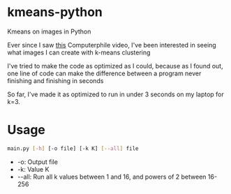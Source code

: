 # kmeans-python
Kmeans on images in Python

Ever since I saw [this](https://www.youtube.com/watch?v=yR7k19YBqiw) Computerphile video, I've been interested in seeing what images I can create with k-means clustering

I've tried to make the code as optimized as I could, because as I found out, one line of code can make the difference between a program never finishing and finishing in seconds

So far, I've made it as optimized to run in under 3 seconds on my laptop for k=3.

# Usage

```bash
main.py [-h] [-o file] [-k K] [--all] file
```
* -o: Output file
* -k: Value K
* --all: Run all k values between 1 and 16, and powers of 2 between 16-256

